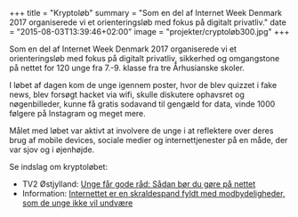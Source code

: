 +++
title = "Kryptoløb"
summary = "Som en del af Internet Week Denmark 2017 organiserede vi et orienteringsløb med fokus på digitalt privatliv."
date = "2015-08-03T13:39:46+02:00"
image = "projekter/cryptoløb300.jpg"
+++

Som en del af Internet Week Denmark 2017 organiserede vi et orienteringsløb med fokus på digitalt privatliv, sikkerhed og omgangstone på nettet for 120 unge fra 7.-9. klasse fra tre Århusianske skoler.

I løbet af dagen kom de unge igennem poster, hvor de blev quizzet i fake news, blev forsøgt hacket via wifi, skulle diskutere ophavsret og nøgenbilleder, kunne få gratis sodavand til gengæld for data, vinde 1000 følgere på Instagram og meget mere.

Målet med løbet var aktivt at involvere de unge i at reflektere over deres brug af mobile devices, sociale medier og internettjenester på en måde, der var sjov og i øjenhøjde.

Se indslag om kryptoløbet:

* TV2 Østjylland: [Unge får gode råd: Sådan bør du gøre på nettet](https://www.tv2ostjylland.dk/artikel/unge-faar-gode-raad-saadan-boer-du-goere-paa-nettet)
* Information: [Internettet er en skraldespand fyldt med modbydeligheder, som de unge ikke vil undvære](https://www.information.dk/indland/2017/05/internettet-skraldespand-fyldt-modbydeligheder-unge-undvaere)
